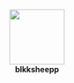 <br><br><br>
<div align="center">

  <img src="https://avatars.githubusercontent.com/u/55656569?v=4" height=100 width=100>
<br><strong>blkksheepp</strong>
</div>
<br><br><br>




